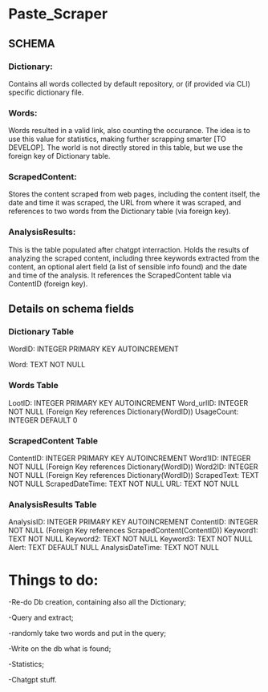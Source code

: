 # Paste_Scraper

## SCHEMA
### Dictionary: 
Contains all words collected by default repository, or (if provided via CLI) specific dictionary file.
### Words: 
Words resulted in a valid link, also counting the occurance. The idea is to use this value for statistics, making further scrapping smarter [TO DEVELOP]. The world is not directly stored in this table, but we use the foreign key of Dictionary table.
### ScrapedContent: 
Stores the content scraped from web pages, including the content itself, the date and time it was scraped, the URL from where it was scraped, and references to two words from the Dictionary table (via foreign key).
### AnalysisResults: 
This is the table populated after chatgpt interraction.
Holds the results of analyzing the scraped content, including three keywords extracted from the content, an optional alert field (a list of sensible info found) and the date and time of the analysis. It references the ScrapedContent table via ContentID (foreign key).

## Details on schema fields
### Dictionary Table
WordID: INTEGER PRIMARY KEY AUTOINCREMENT

Word: TEXT NOT NULL

### Words Table
LootID: INTEGER PRIMARY KEY AUTOINCREMENT
Word_urlID: INTEGER NOT NULL (Foreign Key references Dictionary(WordID))
UsageCount: INTEGER DEFAULT 0

### ScrapedContent Table
ContentID: INTEGER PRIMARY KEY AUTOINCREMENT
Word1ID: INTEGER NOT NULL (Foreign Key references Dictionary(WordID))
Word2ID: INTEGER NOT NULL (Foreign Key references Dictionary(WordID))
ScrapedText: TEXT NOT NULL
ScrapedDateTime: TEXT NOT NULL
URL: TEXT NOT NULL

### AnalysisResults Table
AnalysisID: INTEGER PRIMARY KEY AUTOINCREMENT
ContentID: INTEGER NOT NULL (Foreign Key references ScrapedContent(ContentID))
Keyword1: TEXT NOT NULL
Keyword2: TEXT NOT NULL
Keyword3: TEXT NOT NULL
Alert: TEXT DEFAULT NULL
AnalysisDateTime: TEXT NOT NULL

# Things to do:

-Re-do Db creation, containing also all the Dictionary;

-Query and extract;

-randomly take two words and put in the query;

-Write on the db what is found;

-Statistics;

-Chatgpt stuff.
